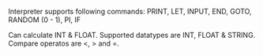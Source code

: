 Interpreter supports following commands:
PRINT,
LET,
INPUT,
END,
GOTO,
RANDOM (0 - 1),
PI,
IF

Can calculate INT & FLOAT.
Supported datatypes are INT, FLOAT & STRING.
Compare operatos are <, > and =.